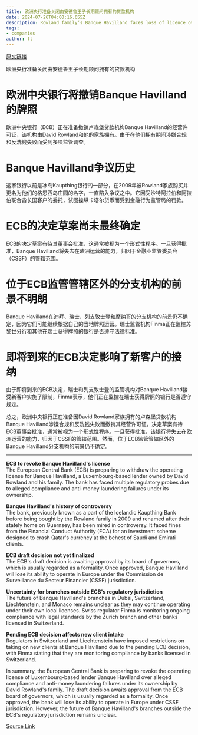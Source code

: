 ```yaml
---
title: 欧洲央行准备关闭由安德鲁王子长期顾问拥有的贷款机构
date: 2024-07-26T04:00:16.655Z
description: Rowland family’s Banque Havilland faces loss of licence over alleged compliance and anti-money laundering failings
tags: 
- companies
author: ft
---
```


[原文链接](https://ft.com/content/09638a4d-22ff-4473-8204-f9a90e2ec5a2)

欧洲央行准备关闭由安德鲁王子长期顾问拥有的贷款机构

# 欧洲中央银行将撤销Banque Havilland的牌照

欧洲中央银行（ECB）正在准备撤销卢森堡贷款机构Banque Havilland的经营许可证，该机构由David Rowland和他的家族拥有。由于在他们拥有期间涉嫌合规和反洗钱失败而受到多项监管调查。

# Banque Havilland争议历史

这家银行以前是冰岛Kaupthing银行的一部分，在2009年被Rowland家族购买并更名为他们的格恩西岛庄园的名字，一直陷入争议之中。它因受沙特阿拉伯和阿拉伯联合酋长国客户的委托，试图操纵卡塔尔货币而受到金融行为监管局的罚款。

# ECB的决定草案尚未最终确定

ECB的决定草案有待其董事会批准，这通常被视为一个形式性程序。一旦获得批准，Banque Havilland将失去在欧洲运营的能力，归因于金融业监管委员会（CSSF）的管辖范围。

# 位于ECB监管管辖区外的分支机构的前景不明朗

Banque Havilland在迪拜、瑞士、列支敦士登和摩纳哥的分支机构的前景仍不确定，因为它们可能继续根据自己的当地牌照运营。瑞士监管机构Finma正在监控苏黎世分行和其他在瑞士获得牌照的银行是否遵守法律标准。

# 即将到来的ECB决定影响了新客户的接纳

由于即将到来的ECB决定，瑞士和列支敦士登的监管机构对Banque Havilland接受新客户实施了限制，Finma表示，他们正在监控在瑞士获得牌照的银行是否遵守规定。

总之，欧洲中央银行正在准备因David Rowland家族拥有的卢森堡贷款机构Banque Havilland涉嫌合规和反洗钱失败而撤销其经营许可证。决定草案有待ECB董事会批准，通常被视为一个形式性程序。一旦获得批准，该银行将失去在欧洲运营的能力，归因于CSSF的管辖范围。然而，位于ECB监管管辖区外的Banque Havilland分支机构的前景仍不确定。

---

 **ECB to revoke Banque Havilland's license**  
The European Central Bank (ECB) is preparing to withdraw the operating license for Banque Havilland, a Luxembourg-based lender owned by David Rowland and his family. The bank has faced multiple regulatory probes due to alleged compliance and anti-money laundering failures under its ownership.

**Banque Havilland's history of controversy**  
The bank, previously known as a part of the Icelandic Kaupthing Bank before being bought by the Rowland family in 2009 and renamed after their stately home on Guernsey, has been mired in controversy. It faced fines from the Financial Conduct Authority (FCA) for an investment scheme designed to crash Qatar's currency at the behest of Saudi and Emirati clients.

**ECB draft decision not yet finalized**  
The ECB's draft decision is awaiting approval by its board of governors, which is usually regarded as a formality. Once approved, Banque Havilland will lose its ability to operate in Europe under the Commission de Surveillance du Secteur Financier (CSSF) jurisdiction.

**Uncertainty for branches outside ECB's regulatory jurisdiction**  
The future of Banque Havilland's branches in Dubai, Switzerland, Liechtenstein, and Monaco remains unclear as they may continue operating under their own local licenses. Swiss regulator Finma is monitoring ongoing compliance with legal standards by the Zurich branch and other banks licensed in Switzerland.

**Pending ECB decision affects new client intake**  
Regulators in Switzerland and Liechtenstein have imposed restrictions on taking on new clients at Banque Havilland due to the pending ECB decision, with Finma stating that they are monitoring compliance by banks licensed in Switzerland.

In summary, the European Central Bank is preparing to revoke the operating license of Luxembourg-based lender Banque Havilland over alleged compliance and anti-money laundering failures under its ownership by David Rowland's family. The draft decision awaits approval from the ECB board of governors, which is usually regarded as a formality. Once approved, the bank will lose its ability to operate in Europe under CSSF jurisdiction. However, the future of Banque Havilland's branches outside the ECB's regulatory jurisdiction remains unclear.

[Source Link](https://ft.com/content/09638a4d-22ff-4473-8204-f9a90e2ec5a2)

